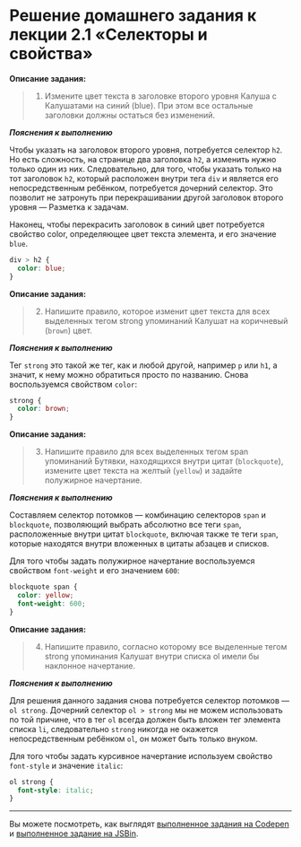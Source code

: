 # Решение домашнего задания к лекции 2.1 «Селекторы и свойства»


**Описание задания:**
>1. Измените цвет текста в заголовке второго уровня Калуша с Калушатами на синий (blue). При этом все остальные заголовки должны остаться без изменений.


***Пояснения к выполнению***

Чтобы указать на заголовок второго уровня, потребуется селектор `h2`. Но есть сложность, на странице два заголовка `h2`, а изменить нужно только один из них. Следовательно, для того, чтобы указать только на тот заголовок `h2`, который расположен внутри тега `div` и является его непосредственным ребёнком, потребуется дочерний селектор. Это позволит не затронуть при перекрашивании другой заголовок второго уровня — Разметка к задачам.

Наконец, чтобы перекрасить заголовок в синий цвет потребуется свойство color, определяющее цвет текста элемента, и его значение `blue`.
```css
div > h2 {
  color: blue;
}
```

**Описание задания:**
>2. Напишите правило, которое изменит цвет текста для всех выделенных тегом strong упоминаний Калушат на коричневый (`brown`) цвет.


***Пояснения к выполнению***

Тег `strong` это такой же тег, как и любой другой, например `p` или `h1`, а значит, к нему можно обратиться просто по названию. Снова воспользуемся свойством `color`:
```css
strong {
  color: brown;
}
```

**Описание задания:**
>3. Напишите правило для всех выделенных тегом span упоминаний Бутявки, находящихся внутри цитат (`blockquote`), измените цвет текста на желтый (`yellow`) и задайте полужирное начертание.


***Пояснения к выполнению***

Составляем селектор потомков — комбинацию селекторов `span` и `blockquote`, позволяющий выбрать абсолютно все теги `span`, расположенные внутри цитат `blockquote`, включая также те теги `span`, которые находятся внутри вложенных в цитаты абзацев и списков.

Для того чтобы задать полужирное начертание воспользуемся свойством `font-weight` и его значением `600`:
```css
blockquote span {
  color: yellow;
  font-weight: 600;
}
```


**Описание задания:**
>4. Напишите правило, согласно которому все выделенные тегом strong упоминания Калушат внутри списка ol имели бы наклонное начертание.


***Пояснения к выполнению***

Для решения данного задания снова потребуется селектор потомков — `ol strong`. Дочерний селектор `ol > strong` мы не можем использовать по той причине, что в тег `ol` всегда должен быть вложен тег элемента списка `li`, следовательно `strong` никогда не окажется непосредственным ребёнком `ol`, он может быть только внуком.

Для того чтобы задать курсивное начертание используем свойство `font-style` и значение `italic`:
```css
ol strong {
  font-style: italic;
}
```

---
Вы можете посмотреть, как выглядят [выполненное задания на Codepen](https://codepen.io/Netology/pen/LzowKz?editors=1100) и [выполненное задание на JSBin](https://jsbin.com/qofikis/edit?html,css,output).

